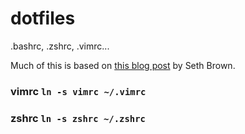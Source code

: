 dotfiles
========

.bashrc, .zshrc, .vimrc...

Much of this is based on [this blog post](http://www.drbunsen.org/the-text-triumvirate/) by Seth Brown.

### vimrc `ln -s vimrc ~/.vimrc`

### zshrc `ln -s zshrc ~/.zshrc`
